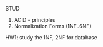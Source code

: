 


STUD
1. ACID - principles
2. Normalization Forms (1NF..6NF)

HW1: study the 1NF, 2NF for database
